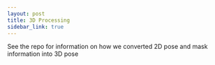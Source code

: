```yaml
---
layout: post
title: 3D Processing
sidebar_link: true
---
```



See the repo for information on how we converted 2D pose and mask information into 3D pose
